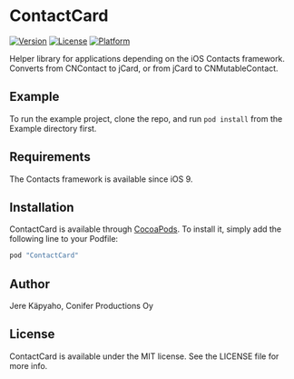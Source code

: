 # ContactCard

[![Version](https://img.shields.io/cocoapods/v/ContactCard.svg?style=flat)](http://cocoapods.org/pods/ContactCard)
[![License](https://img.shields.io/cocoapods/l/ContactCard.svg?style=flat)](http://cocoapods.org/pods/ContactCard)
[![Platform](https://img.shields.io/cocoapods/p/ContactCard.svg?style=flat)](http://cocoapods.org/pods/ContactCard)

Helper library for applications depending on the iOS Contacts framework.
Converts from CNContact to jCard, or from jCard to CNMutableContact.

## Example

To run the example project, clone the repo, and run `pod install` from the Example directory first.

## Requirements

The Contacts framework is available since iOS 9.

## Installation

ContactCard is available through [CocoaPods](http://cocoapods.org). To install
it, simply add the following line to your Podfile:

```ruby
pod "ContactCard"
```

## Author

Jere Käpyaho, Conifer Productions Oy

## License

ContactCard is available under the MIT license. See the LICENSE file for more info.
